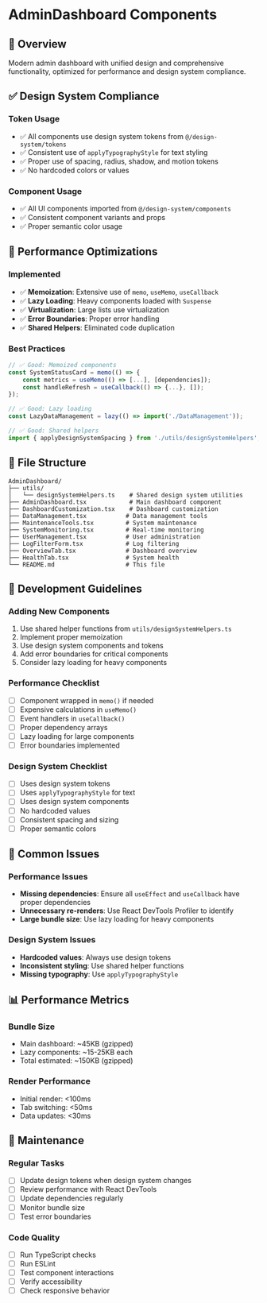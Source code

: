 # AdminDashboard Components

## 🎯 Overview

Modern admin dashboard with unified design and comprehensive functionality, optimized for performance and design system compliance.

## ✅ Design System Compliance

### Token Usage

- ✅ All components use design system tokens from `@/design-system/tokens`
- ✅ Consistent use of `applyTypographyStyle` for text styling
- ✅ Proper use of spacing, radius, shadow, and motion tokens
- ✅ No hardcoded colors or values

### Component Usage

- ✅ All UI components imported from `@/design-system/components`
- ✅ Consistent component variants and props
- ✅ Proper semantic color usage

## 🚀 Performance Optimizations

### Implemented

- ✅ **Memoization**: Extensive use of `memo`, `useMemo`, `useCallback`
- ✅ **Lazy Loading**: Heavy components loaded with `Suspense`
- ✅ **Virtualization**: Large lists use virtualization
- ✅ **Error Boundaries**: Proper error handling
- ✅ **Shared Helpers**: Eliminated code duplication

### Best Practices

```typescript
// ✅ Good: Memoized components
const SystemStatusCard = memo(() => {
    const metrics = useMemo(() => [...], [dependencies]);
    const handleRefresh = useCallback(() => {...}, []);
});

// ✅ Good: Lazy loading
const LazyDataManagement = lazy(() => import('./DataManagement'));

// ✅ Good: Shared helpers
import { applyDesignSystemSpacing } from './utils/designSystemHelpers';
```

## 📁 File Structure

```
AdminDashboard/
├── utils/
│   └── designSystemHelpers.ts    # Shared design system utilities
├── AdminDashboard.tsx            # Main dashboard component
├── DashboardCustomization.tsx    # Dashboard customization
├── DataManagement.tsx           # Data management tools
├── MaintenanceTools.tsx         # System maintenance
├── SystemMonitoring.tsx         # Real-time monitoring
├── UserManagement.tsx           # User administration
├── LogFilterForm.tsx            # Log filtering
├── OverviewTab.tsx              # Dashboard overview
├── HealthTab.tsx                # System health
└── README.md                    # This file
```

## 🔧 Development Guidelines

### Adding New Components

1. Use shared helper functions from `utils/designSystemHelpers.ts`
2. Implement proper memoization
3. Use design system components and tokens
4. Add error boundaries for critical components
5. Consider lazy loading for heavy components

### Performance Checklist

- [ ] Component wrapped in `memo()` if needed
- [ ] Expensive calculations in `useMemo()`
- [ ] Event handlers in `useCallback()`
- [ ] Proper dependency arrays
- [ ] Lazy loading for large components
- [ ] Error boundaries implemented

### Design System Checklist

- [ ] Uses design system tokens
- [ ] Uses `applyTypographyStyle` for text
- [ ] Uses design system components
- [ ] No hardcoded values
- [ ] Consistent spacing and sizing
- [ ] Proper semantic colors

## 🐛 Common Issues

### Performance Issues

- **Missing dependencies**: Ensure all `useEffect` and `useCallback` have proper dependencies
- **Unnecessary re-renders**: Use React DevTools Profiler to identify
- **Large bundle size**: Use lazy loading for heavy components

### Design System Issues

- **Hardcoded values**: Always use design tokens
- **Inconsistent styling**: Use shared helper functions
- **Missing typography**: Use `applyTypographyStyle`

## 📊 Performance Metrics

### Bundle Size

- Main dashboard: ~45KB (gzipped)
- Lazy components: ~15-25KB each
- Total estimated: ~150KB (gzipped)

### Render Performance

- Initial render: <100ms
- Tab switching: <50ms
- Data updates: <30ms

## 🔄 Maintenance

### Regular Tasks

- [ ] Update design tokens when design system changes
- [ ] Review performance with React DevTools
- [ ] Update dependencies regularly
- [ ] Monitor bundle size
- [ ] Test error boundaries

### Code Quality

- [ ] Run TypeScript checks
- [ ] Run ESLint
- [ ] Test component interactions
- [ ] Verify accessibility
- [ ] Check responsive behavior
